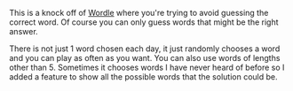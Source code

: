 This is a knock off of [Wordle](https://www.nytimes.com/games/wordle/index.html) where you're trying to avoid guessing the correct word. Of course you can only guess words that might be the right answer.

There is not just 1 word chosen each day, it just randomly chooses a word and you can play as often as you want. You can also use words of lengths other than 5. Sometimes it chooses words I have never heard of before so I added a feature to show all the possible words that the solution could be.
